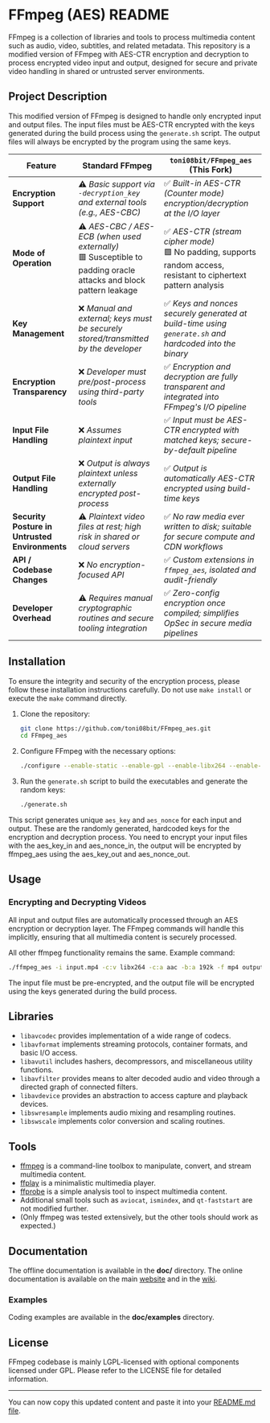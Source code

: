 # FFmpeg (AES) README

FFmpeg is a collection of libraries and tools to process multimedia content such as audio, video, subtitles, and related metadata. This repository is a modified version of FFmpeg with AES-CTR encryption and decryption to process encrypted video input and output, designed for secure and private video handling in shared or untrusted server environments.

## Project Description

This modified version of FFmpeg is designed to handle only encrypted input and output files. The input files must be AES-CTR encrypted with the keys generated during the build process using the `generate.sh` script. The output files will always be encrypted by the program using the same keys.

| Feature | **Standard FFmpeg** | **`toni08bit/FFmpeg_aes` (This Fork)** |
|---------|---------------------|----------------------------------------|
| **Encryption Support** | ⚠️ *Basic support via `-decryption_key` and external tools (e.g., AES-CBC)* | ✅ *Built-in AES-CTR (Counter mode) encryption/decryption at the I/O layer* |
| **Mode of Operation** | ⚠️ *AES-CBC / AES-ECB (when used externally)*<br>🟥 Susceptible to padding oracle attacks and block pattern leakage | ✅ *AES-CTR (stream cipher mode)*<br>🟩 No padding, supports random access, resistant to ciphertext pattern analysis |
| **Key Management** | ❌ *Manual and external; keys must be securely stored/transmitted by the developer* | ✅ *Keys and nonces securely generated at build-time using `generate.sh` and hardcoded into the binary* |
| **Encryption Transparency** | ❌ *Developer must pre/post-process using third-party tools* | ✅ *Encryption and decryption are fully transparent and integrated into FFmpeg's I/O pipeline* |
| **Input File Handling** | ❌ *Assumes plaintext input* | ✅ *Input must be AES-CTR encrypted with matched keys; secure-by-default pipeline* |
| **Output File Handling** | ❌ *Output is always plaintext unless externally encrypted post-process* | ✅ *Output is automatically AES-CTR encrypted using build-time keys* |
| **Security Posture in Untrusted Environments** | ⚠️ *Plaintext video files at rest; high risk in shared or cloud servers* | ✅ *No raw media ever written to disk; suitable for secure compute and CDN workflows* |
| **API / Codebase Changes** | ❌ *No encryption-focused API* | ✅ *Custom extensions in `ffmpeg_aes`, isolated and audit-friendly* |
| **Developer Overhead** | ⚠️ *Requires manual cryptographic routines and secure tooling integration* | ✅ *Zero-config encryption once compiled; simplifies OpSec in secure media pipelines* |

## Installation

To ensure the integrity and security of the encryption process, please follow these installation instructions carefully. Do not use `make install` or execute the `make` command directly.

1. Clone the repository:
   ```sh
   git clone https://github.com/toni08bit/FFmpeg_aes.git
   cd FFmpeg_aes
   ```

2. Configure FFmpeg with the necessary options:
   ```sh
   ./configure --enable-static --enable-gpl --enable-libx264 --enable-openssl --enable-version3
   ```

3. Run the `generate.sh` script to build the executables and generate the random keys:
   ```sh
   ./generate.sh
   ```

This script generates unique `aes_key` and `aes_nonce` for each input and output. These are the randomly generated, hardcoded keys for the encryption and decryption process.
You need to encrypt your input files with the aes_key_in and aes_nonce_in, the output will be encrypted by ffmpeg_aes using the aes_key_out and aes_nonce_out.

## Usage

### Encrypting and Decrypting Videos

All input and output files are automatically processed through an AES encryption or decryption layer. The FFmpeg commands will handle this implicitly, ensuring that all multimedia content is securely processed.

All other ffmpeg functionality remains the same.
Example command:
```sh
./ffmpeg_aes -i input.mp4 -c:v libx264 -c:a aac -b:a 192k -f mp4 output.mp4
```

The input file must be pre-encrypted, and the output file will be encrypted using the keys generated during the build process.

## Libraries

- `libavcodec` provides implementation of a wide range of codecs.
- `libavformat` implements streaming protocols, container formats, and basic I/O access.
- `libavutil` includes hashers, decompressors, and miscellaneous utility functions.
- `libavfilter` provides means to alter decoded audio and video through a directed graph of connected filters.
- `libavdevice` provides an abstraction to access capture and playback devices.
- `libswresample` implements audio mixing and resampling routines.
- `libswscale` implements color conversion and scaling routines.

## Tools

- [ffmpeg](https://ffmpeg.org/ffmpeg.html) is a command-line toolbox to manipulate, convert, and stream multimedia content.
- [ffplay](https://ffmpeg.org/ffplay.html) is a minimalistic multimedia player.
- [ffprobe](https://ffmpeg.org/ffprobe.html) is a simple analysis tool to inspect multimedia content.
- Additional small tools such as `aviocat`, `ismindex`, and `qt-faststart` are not modified further.
- (Only ffmpeg was tested extensively, but the other tools should work as expected.)

## Documentation

The offline documentation is available in the **doc/** directory.
The online documentation is available on the main [website](https://ffmpeg.org) and in the [wiki](https://trac.ffmpeg.org).

### Examples

Coding examples are available in the **doc/examples** directory.

## License

FFmpeg codebase is mainly LGPL-licensed with optional components licensed under GPL. Please refer to the LICENSE file for detailed information.

---

You can now copy this updated content and paste it into your [README.md file](https://github.com/toni08bit/FFmpeg_aes/edit/main/README.md).
